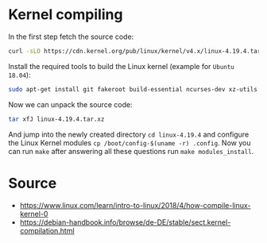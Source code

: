 # Kernel compiling

In the first step fetch the source code:

```bash
curl -sLO https://cdn.kernel.org/pub/linux/kernel/v4.x/linux-4.19.4.tar.xz
```

Install the required tools to build the Linux kernel (example for `Ubuntu 18.04`):

```bash
sudo apt-get install git fakeroot build-essential ncurses-dev xz-utils libssl-dev bc flex libelf-dev bison
```

Now we can unpack the source code:

```bash
tar xfJ linux-4.19.4.tar.xz
```

And jump into the newly created directory `cd linux-4.19.4` and configure the Linux Kernel modules `cp /boot/config-$(uname -r) .config`. Now you can run `make`  after answering all these questions run `make modules_install`.




# Source

- https://www.linux.com/learn/intro-to-linux/2018/4/how-compile-linux-kernel-0
- https://debian-handbook.info/browse/de-DE/stable/sect.kernel-compilation.html
